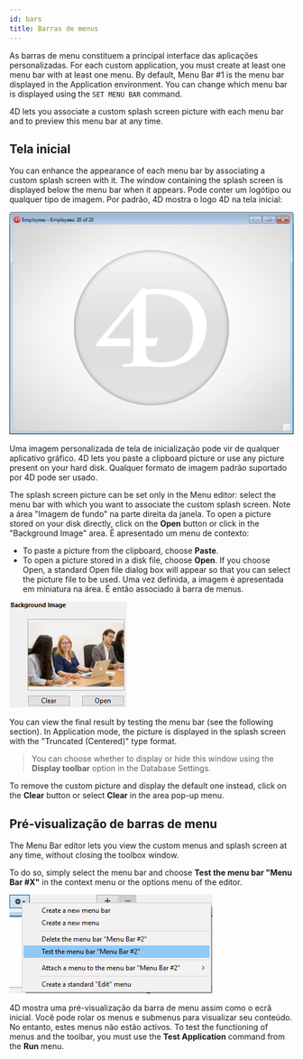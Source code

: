 ```yaml
---
id: bars
title: Barras de menus
---
```


As barras de menu constituem a principal interface das aplicações personalizadas. For each custom application, you must create at least one menu bar with at least one menu. By default, Menu Bar #1 is the menu bar displayed in the Application environment. You can change which menu bar is displayed using the `SET MENU BAR` command.

4D lets you associate a custom splash screen picture with each menu bar and to preview this menu bar at any time.

## Tela inicial

You can enhance the appearance of each menu bar by associating a custom splash screen with it. The window containing the splash screen is displayed below the menu bar when it appears. Pode conter um logótipo ou qualquer tipo de imagem. Por padrão, 4D mostra o logo 4D na tela inicial:

![](../assets/en/Menus/splash1.png)

Uma imagem personalizada de tela de inicialização pode vir de qualquer aplicativo gráfico. 4D lets you paste a clipboard picture or use any picture present on your hard disk. Qualquer formato de imagem padrão suportado por 4D pode ser usado.

The splash screen picture can be set only in the Menu editor: select the menu bar with which you want to associate the custom splash screen. Note a área "Imagem de fundo" na parte direita da janela. To open a picture stored on your disk directly, click on the **Open** button or click in the "Background Image" area. É apresentado um menu de contexto:

- To paste a picture from the clipboard, choose **Paste**.
- To open a picture stored in a disk file, choose **Open**. If you choose Open, a standard Open file dialog box will appear so that you can select the picture file to be used. Uma vez definida, a imagem é apresentada em miniatura na área. É então associado à barra de menus.

![](../assets/en/Menus/splash2.png)

You can view the final result by testing the menu bar (see the following section). In Application mode, the picture is displayed in the splash screen with the "Truncated (Centered)" type format.

> You can choose whether to display or hide this window using the **Display toolbar** option in the Database Settings.

To remove the custom picture and display the default one instead, click on the **Clear** button or select **Clear** in the area pop-up menu.

## Pré-visualização de barras de menu

The Menu Bar editor lets you view the custom menus and splash screen at any time, without closing the toolbox window.

To do so, simply select the menu bar and choose **Test the menu bar "Menu Bar #X"** in the context menu or the options menu of the editor.

![](../assets/en/Menus/splash3.png)

4D mostra uma pré-visualização da barra de menu assim como o ecrã inicial. Você pode rolar os menus e submenus para visualizar seu conteúdo. No entanto, estes menus não estão activos. To test the functioning of menus and the toolbar, you must use the **Test Application** command from the **Run** menu.
